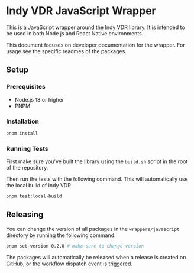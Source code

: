 # Indy VDR JavaScript Wrapper

This is a JavaScript wrapper around the Indy VDR library. It is intended to be used in both Node.js and React Native environments.

This document focuses on developer documentation for the wrapper. For usage see the specific readmes of the packages.

## Setup

### Prerequisites

- Node.js 18 or higher
- PNPM

### Installation

```sh
pnpm install
```

### Running Tests

First make sure you've built the library using the `build.sh` script in the root of the repository.

Then run the tests with the following command. This will automatically use the local build of Indy VDR.

```sh
pnpm test:local-build
```

## Releasing

You can change the version of all packages in the `wrappers/javascript` directory by running the following command:

```sh
pnpm set-version 0.2.0 # make sure to change version
```

The packages will automatically be released when a release is created on GitHub, or the workflow dispatch event is triggered.
